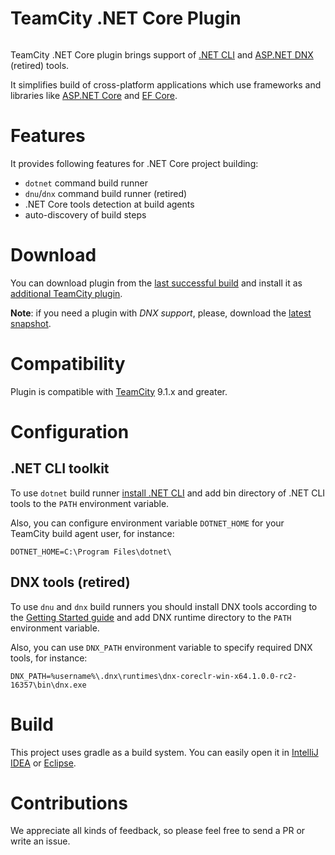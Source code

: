 # TeamCity .NET Core Plugin

<a href="https://teamcity.jetbrains.com/viewType.html?buildTypeId=TeamCityDotnetCorePluginBuild&guest=1"><img src="https://teamcity.jetbrains.com/app/rest/builds/buildType:(id:TeamCityDotnetCorePluginBuild)/statusIcon.svg" alt=""/></a>

TeamCity .NET Core plugin brings support of [.NET CLI](https://github.com/dotnet/cli) and [ASP.NET DNX](http://docs.asp.net/en/latest/dnx/overview.html) (retired) tools.

It simplifies build of cross-platform applications which use frameworks and libraries like [ASP.NET Core](https://github.com/aspnet/Home) and [EF Core](https://github.com/aspnet/EntityFramework).

# Features

It provides following features for .NET Core project building:
* `dotnet` command build runner
* `dnu`/`dnx` command build runner (retired)
* .NET Core tools detection at build agents
* auto-discovery of build steps
 
# Download

You can download plugin from the [last successful build](https://teamcity.jetbrains.com/repository/download/TeamCityDotnetCorePluginBuild/.lastSuccessful/dotnet-core-plugin.zip?guest=1) and install it as [additional TeamCity plugin](https://confluence.jetbrains.com/display/TCDL/Installing+Additional+Plugins).

**Note**: if you need a plugin with _DNX support_, please, download the [latest snapshot](https://teamcity.jetbrains.com/repository/download/TeamCityDotnetCorePluginBuild/dnx.tcbuildtag/dotnet-plugin.zip).

# Compatibility

Plugin is compatible with [TeamCity](https://www.jetbrains.com/teamcity/download/) 9.1.x and greater.

# Configuration

## .NET CLI toolkit

To use `dotnet` build runner [install .NET CLI](http://dotnet.github.io/getting-started/) and add bin directory of .NET CLI tools to the `PATH` environment variable.

Also, you can configure environment variable `DOTNET_HOME` for your TeamCity build agent user, for instance:

```
DOTNET_HOME=C:\Program Files\dotnet\
```

## DNX tools (retired)

To use `dnu` and `dnx` build runners you should install DNX tools according to the [Getting Started guide](https://docs.asp.net/en/latest/getting-started/index.html) and add DNX runtime directory to the `PATH` environment variable. 

Also, you can use `DNX_PATH` environment variable to specify required DNX tools, for instance:

```
DNX_PATH=%username%\.dnx\runtimes\dnx-coreclr-win-x64.1.0.0-rc2-16357\bin\dnx.exe
```

# Build

This project uses gradle as a build system. You can easily open it in [IntelliJ IDEA](https://www.jetbrains.com/idea/help/importing-project-from-gradle-model.html) or [Eclipse](http://gradle.org/eclipse/).

# Contributions

We appreciate all kinds of feedback, so please feel free to send a PR or write an issue.
